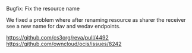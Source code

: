 Bugfix: Fix the resource name

We fixed a problem where after renaming resource as sharer the receiver see a new name for dav and wedav endpoints.

https://github.com/cs3org/reva/pull/4492  
https://github.com/owncloud/ocis/issues/8242
